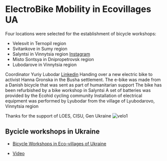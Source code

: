 # ElectroBike Mobility in Ecovillages UA

Four locations were selected for the establishment of bicycle workshops:
- Velesvit in Ternopil region
- Svitankove in Sumy region
- Salyntsi in Vinnytsia region [Instagram](https://www.instagram.com/veloselo_salinci?igsh=ZzI2ajduOWdoNHNx)
- Misto Sontsya in Dnipropetrovsk region
- Lubodarove in Vinnytsia region

Coordinator Yuriy Lubodar [Linkedin](https://www.linkedin.com/in/ybere) 
Handing over a new electric bike to activist Hanna Gronska in the Busha settlement.
The e-bike was made from a Danish bicycle that was sent as part of humanitarian support
The bike has been refurbished by a bike workshop in Salyntsi
A set of batteries was provided by the Ecohid cycling community 
Installation of electrical equipment was performed by Lyubodar from the village of Lyubodarovo, Vinnytsia region

Thanks for the support of LOES, CISU, Gen Ukraine
![velo1](https://github.com/maxzalevski/bycicle_workshops/assets/132265629/95f88ede-0386-4b64-9bde-03ed73559591)


## Bycicle workshops in Ukraine

- [Bicycle Workshops in Eco-villages of Ukraine](https://medium.com/@rodovidme/bicycle-workshops-in-eco-villages-of-ukraine-94117d03f1c4)

- [Video](https://www.youtube.com/watch?v=ibkPMlB4rZQ)
